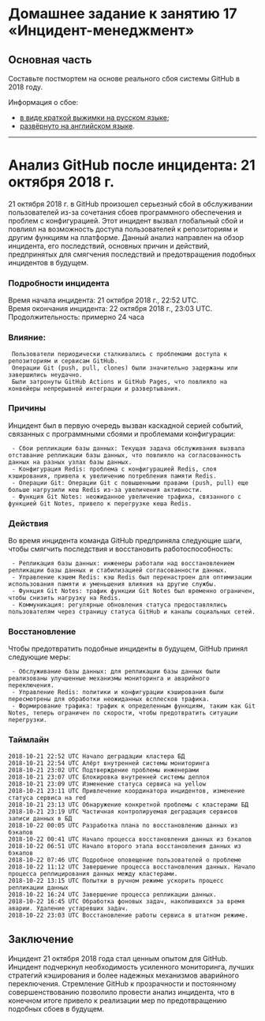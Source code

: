 # Домашнее задание к занятию 17 «Инцидент-менеджмент»

## Основная часть

Составьте постмортем на основе реального сбоя системы GitHub в 2018 году.

Информация о сбое: 

* [в виде краткой выжимки на русском языке](https://habr.com/ru/post/427301/);
* [развёрнуто на английском языке](https://github.blog/2018-10-30-oct21-post-incident-analysis/).


---

# Анализ GitHub после инцидента: 21 октября 2018 г.

21 октября 2018 г. в GitHub произошел серьезный сбой в обслуживании пользователей из-за сочетания сбоев программного обеспечения и проблем с конфигурацией. Этот инцидент вызвал глобальный сбой и повлиял на возможность доступа пользователей к репозиториям и другим функциям на платформе. Данный анализ направлен на обзор инцидента, его последствий, основных причин и действий, предпринятых для смягчения последствий и предотвращения подобных инцидентов в будущем.

### Подробности инцидента

Время начала инцидента: 21 октября 2018 г., 22:52 UTC.   
Время окончания инцидента: 22 октября 2018 г., 23:03 UTC.   
Продолжительность: примерно 24 часа   

### Влияние:

     Пользователи периодически сталкивались с проблемами доступа к репозиториям и сервисам GitHub.
     Операции Git (push, pull, clones) были значительно задержаны или завершились неудачно.
     Были затронуты GitHub Actions и GitHub Pages, что повлияло на конвейеры непрерывной интеграции и развертывания.

### Причины

Инцидент был в первую очередь вызван каскадной серией событий, связанных с программными сбоями и проблемами конфигурации:

     - Сбои репликации базы данных: Текущая задача обслуживания вызвала отставание репликации базы данных, что повлияло на согласованность данных на разных узлах базы данных.
     - Конфигурация Redis: проблема с конфигурацией Redis, слоя кэширования, привела к увеличению потребления памяти Redis.
     - Операции Git: Операции Git с повышенными правами (push, pull) еще больше нагрузили кеш Redis из-за увеличения активности.
     - Функция Git Notes: неожиданное увеличение трафика, связанного с функцией Git Notes, привело к перегрузке кеша Redis.

### Действия

Во время инцидента команда GitHub предприняла следующие шаги, чтобы смягчить последствия и восстановить работоспособность:

     - Репликация базы данных: инженеры работали над восстановлением репликации базы данных и стабилизацией согласованности данных.
     - Управление кэшем Redis: кэш Redis был перенастроен для оптимизации использования памяти и уменьшения влияния на другие службы.
     - Функция Git Notes: трафик функции Git Notes был временно ограничен, чтобы снизить нагрузку на Redis.
     - Коммуникация: регулярные обновления статуса предоставлялись пользователям через страницу статуса GitHub и каналы социальных сетей.

### Восстановление

Чтобы предотвратить подобные инциденты в будущем, GitHub принял следующие меры:

     - Обслуживание базы данных: для репликации базы данных были реализованы улучшенные механизмы мониторинга и аварийного переключения.
     - Управление Redis: политики и конфигурации кэширования были пересмотрены для обработки неожиданных всплесков трафика.
     - Формирование трафика: трафик к определенным функциям, таким как Git Notes, теперь ограничен по скорости, чтобы предотвратить ситуации перегрузки.

### Таймлайн

    2018-10-21 22:52 UTC Начало деградации кластера БД   
    2018-10-21 22:54 UTC Алёрт внутренней системы мониторинга   
    2018-10-21 23:02 UTC Подтверждение проблемы инженерами   
    2018-10-21 23:07 UTC Блокировка внутренней системы деплоя   
    2018-10-21 23:09 UTC Изменение статуса сервиса на yellow   
    2018-10-21 23:11 UTC Привлечение координатора инцидентов, изменение статуса сервиса на red   
    2018-10-21 23:13 UTC Обнаружение конкретной проблемы с кластерами БД   
    2018-10-21 23:19 UTC Частичная контролируемая деградация сервисов записи данных в БД   
    2018-10-22 00:05 UTC Разработка плана по восстановлению данных из бэкапов   
    2018-10-22 00:41 UTC Начало процесса восстановления данных из бэкапов   
    2018-10-22 06:51 UTC Начало второго этапа восстановления данных из бэкапов   
    2018-10-22 07:46 UTC Подробное оповещение пользователей о проблеме   
    2018-10-22 11:12 UTC Завершение процесса восстановления данных. Начало процесса реплицирования данных между кластерами.   
    2018-10-22 13:15 UTC Попытки в ручном режиме ускорить процесс репликации данных   
    2018-10-22 16:24 UTC Завершение процесса репликации данных.   
    2018-10-22 16:45 UTC Обработка фоновых задач, накопившихся за время аварии. Удаление устаревших задач.   
    2018-10-22 23:03 UTC Восстановление работы сервиса в штатном режиме.   

## Заключение

Инцидент 21 октября 2018 года стал ценным опытом для GitHub. Инцидент подчеркнул необходимость усиленного мониторинга, лучших стратегий кэширования и более надежных механизмов аварийного переключения. Стремление GitHub к прозрачности и постоянному совершенствованию позволило провести анализ инцидента, что в конечном итоге привело к реализации мер по предотвращению подобных сбоев в будущем.